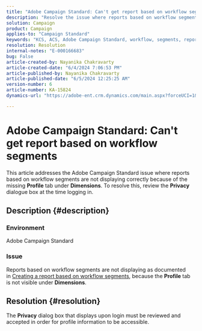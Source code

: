```yaml
---
title: "Adobe Campaign Standard: Can't get report based on workflow segments"
description: "Resolve the issue where reports based on workflow segments are not displaying correctly because of the missing Profile tab under Dimension."
solution: Campaign
product: Campaign
applies-to: "Campaign Standard"
keywords: "KCS, ACS, Adobe Campaign Standard, workflow, segments, report, FAQ"
resolution: Resolution
internal-notes: "E-000166683"
bug: False
article-created-by: Nayanika Chakravarty
article-created-date: "6/4/2024 7:06:53 PM"
article-published-by: Nayanika Chakravarty
article-published-date: "6/5/2024 12:25:25 AM"
version-number: 6
article-number: KA-15824
dynamics-url: "https://adobe-ent.crm.dynamics.com/main.aspx?forceUCI=1&pagetype=entityrecord&etn=knowledgearticle&id=efa88294-a522-ef11-840a-002248092444"

---
```

# Adobe Campaign Standard: Can't get report based on workflow segments


This article addresses the Adobe Campaign Standard issue where reports based on workflow segments are not displaying correctly because of the missing <b>Profile</b> tab under <b>Dimensions</b>. To resolve this, review the <b>Privacy </b>dialogue box at the time logging in.

## Description {#description}


### <b>Environment</b>

Adobe Campaign Standard

### <b>Issue</b>

Reports based on workflow segments are not displaying as documented in [Creating a report based on workflow segments](https://experienceleague.adobe.com/docs/campaign-standard/using/reporting/customizing-reports/creating-a-report-workflow-segment.html), because the <b>Profile</b> tab is not visible under <b>Dimensions</b>.


## Resolution {#resolution}


The <b>Privacy</b> dialog box that displays upon login must be reviewed and accepted in order for profile information to be accessible.
